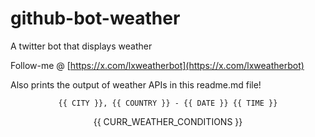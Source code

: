 # github-bot-weather
A twitter bot that displays weather

Follow-me @ [https://x.com/lxweatherbot](https://x.com/lxweatherbot)

Also prints the output of weather APIs in this readme.md file!

<div align="center">

`{{ CITY }}, {{ COUNTRY }} - {{ DATE }} {{ TIME }}`

{{ CURR_WEATHER_CONDITIONS }}

</div>
